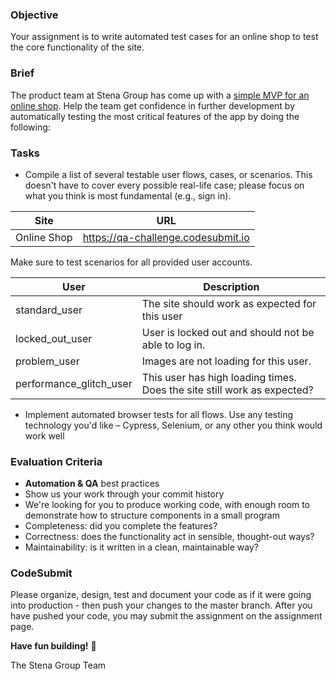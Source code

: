 ### Objective

Your assignment is to write automated test cases for an online shop to test the core functionality of the site.

### Brief

The product team at Stena Group has come up with a [simple MVP for an online shop](https://qa-challenge.codesubmit.io). Help the team get confidence in further development by automatically testing the most critical features of the app by doing the following:

### Tasks

-   Compile a list of several testable user flows, cases, or scenarios. This doesn't have to cover every possible real-life case; please focus on what you think is most fundamental (e.g., sign in).

| Site        | URL                                |
| ----------- | ---------------------------------- |
| Online Shop | https://qa-challenge.codesubmit.io |

Make sure to test scenarios for all provided user accounts.

| User                    | Description                                                             |
| ----------------------- | ----------------------------------------------------------------------- |
| standard_user           | The site should work as expected for this user                          |
| locked_out_user         | User is locked out and should not be able to log in.                    |
| problem_user            | Images are not loading for this user.                                   |
| performance_glitch_user | This user has high loading times. Does the site still work as expected? |

-   Implement automated browser tests for all flows. Use any testing technology you'd like – Cypress, Selenium, or any other you think would work well

### Evaluation Criteria

-   **Automation & QA** best practices
-   Show us your work through your commit history
-   We're looking for you to produce working code, with enough room to demonstrate how to structure components in a small program
-   Completeness: did you complete the features?
-   Correctness: does the functionality act in sensible, thought-out ways?
-   Maintainability: is it written in a clean, maintainable way?

### CodeSubmit

Please organize, design, test and document your code as if it were going into production - then push your changes to the master branch. After you have pushed your code, you may submit the assignment on the assignment page.

**Have fun building!** 🚀

The Stena Group Team